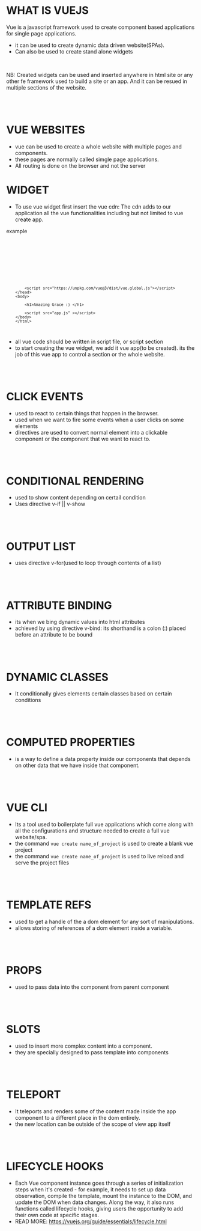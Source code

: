 # WHAT IS VUEJS

Vue is a javascript framework used to create component based applications for single page applications.

- it can be used to create dynamic data driven website(SPAs).
- Can also be used to create stand alone widgets

<br/>

NB: Created widgets can be used and inserted anywhere in html site or any other fe framework used to build a site or an app.
And it can be resued in multiple sections of the website.


<br/>
<br/>


# VUE WEBSITES

- vue can be used to create a whole website with multiple pages and components.
- these pages are normally called simgle page applications.
- All routing is done on the browser and not the server


# WIDGET

- To use vue widget first insert the vue cdn: The cdn adds to our application all the vue functionalities including but not limited to vue create app.

example

<code>
        <!DOCTYPE html>
        <html lang="en">
        <head>
            <meta charset="UTF-8">
            <meta name="viewport" content="width=device-width, initial-scale=1.0">
            <title>Vue Widget</title>

            <script src="https://unpkg.com/vue@3/dist/vue.global.js"></script>
        </head>
        <body>

            <h1>Amazing Grace :) </h1>

            <script src="app.js" ></script>
        </body>
        </html>
</code>

- all vue code should be written in script file, or script section
- to start creating the vue widget, we add it vue app(to be created). its the job of this vue app to control a section or the whole website.


<br/>
<br/>

# CLICK EVENTS

- used to react to certain things that happen in the browser.
- used when we want to fire some events when a user clicks on some elements
- directives are used to convert normal element into a clickable component or the component that we want to react to.


<br/>
<br/>

# CONDITIONAL RENDERING
- used to show content depending on certail condition
- Uses directive v-if || v-show

<br/>
<br/>

# OUTPUT LIST
- uses directive v-for(used to loop through contents of a list)

<br/>
<br/>

# ATTRIBUTE BINDING
- its when we bing dynamic values into html attributes
- achieved by using directive v-bind: its shorthand is a colon (:) placed before an attribute to be bound

<br/>
<br/>

# DYNAMIC CLASSES
- It conditionally gives elements certain classes based on certain conditions


<br/>
<br/>

# COMPUTED PROPERTIES
- is a way to define a data property inside our components that depends on other data that we have inside that component.


<br/>
<br/>

# VUE CLI
- Its a tool used to boilerplate full vue applications which come along with all the configurations and structure needed to create a full vue website/spa.
- the command `vue create name_of_project` is used to create  a blank vue project
- the command `vue create name_of_project` is used to  live reload and serve the project files

<br/>
<br/>

# TEMPLATE REFS
- used to get a handle of the a dom element for any sort of manipulations.
- allows storing of references of a dom element inside a variable.

<br/>
<br/>

# PROPS
- used to pass data into the component from parent component

<br/>
<br/>

# SLOTS
- used to insert more complex content into a component.
- they are specially designed to pass template into components

<br/>
<br/>

# TELEPORT
- It teleports and renders some of the content made inside the app component to a different place in the dom entirely.
- the new location can be outside of the scope of view app itself


<br/>
<br/>

# LIFECYCLE HOOKS
- Each Vue component instance goes through a series of initialization steps when it's created - for example, it needs to set up data observation, compile the template, mount the instance to the DOM, and update the DOM when data changes. Along the way, it also runs functions called lifecycle hooks, giving users the opportunity to add their own code at specific stages.
- READ MORE: https://vuejs.org/guide/essentials/lifecycle.html
